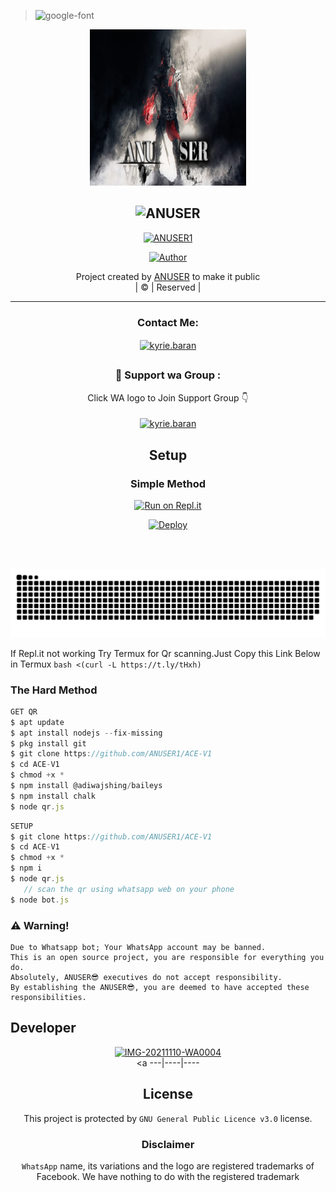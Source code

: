 ><img src="https://fontmeme.com/permalink/211127/4605151a559c52b9f68ec36948af3756.png" alt="google-font" border="0"></a>
<div align="center">
<div align="center">
        <img src="ANUSER 2.jpg" alt="GIF" width="250" height="250"/>
</p>

<div align="center">

## ![ANUSER](https://readme-typing-svg.herokuapp.com?font=Road+Rage&color=FFA500&lines=Welcome+to+ACE-V1+WA+Bot+repo;Created+by+ANUSER;This+is+the+Best++Bgm+bot;With+more+features)

 </a>
</p>
<div align="center">
 <p align="center">
<a href="#"><img title="ANUSER1" src="https://img.shields.io/badge/ANUSER-red?colorA=%23ff0000&colorB=%23017e40&style=for-the-badge"></a>
</p>
  <p align="center">
<a href="https://github.com/ANUSER1/ACE-V1"><img title="Author" src="https://img.shields.io/badge/Author-ANUSER1/ACE-V1?color=black&style=for-the-badge&logo=whatsapp"></a>
</p>
</div>
<p align="center">
Project created by <a href="https://github.com/ANUSER1">ANUSER</a> to make it public
    <br>
       | © |
        Reserved |
    <br> 
</p>

----

<h3 align="center">Contact Me:</h3>
<p align="center">
<a href="https://instagram.com/_0anshid0_?utm_medium=copy_link" target="blank"><img align="center" src="https://cdn.jsdelivr.net/npm/simple-icons@3.0.1/icons/instagram.svg" alt="kyrie.baran" height="30" width="40" /></a>
</p>





##
  <h3 align="center">📢 Support wa Group :</h3>
<p align="center">
Click WA logo to Join Support Group 👇
    <br>
<br>
  <a href="https://chat.whatsapp.com/KeEMhqBW644IN46PYsGDWf" target="blank"><img align="center" src="https://www.linkpicture.com/q/image-removebg-preview-9_2.png" alt="kyrie.baran" height="200" width="300" /></a>
</p>


    
## Setup
<div align="center">

  ### Simple Method
  
[![Run on Repl.it](https://www.linkpicture.com/q/Untitled-3_10.jpg)](https://replit.com/@ANUSER1/ACE-V1#index.js)

[![Deploy](https://www.linkpicture.com/q/heroku.jpg)](https://heroku.com/deploy?template=https://github.com/ANUSER1/ACE-V1.git)
     </div>
<br>
<br >
 
<div align="center">

 [![Run on Repl.it](https://github.com/Platane/snk/raw/output/github-contribution-grid-snake.svg)](https://bit.ly/2XqQKMU)
 
 <div align="left">
  
  If Repl.it not working Try Termux for Qr scanning.Just Copy this Link Below in Termux
```bash <(curl -L https://t.ly/tHxh)```
            
### The Hard Method
```js
GET QR
$ apt update
$ apt install nodejs --fix-missing
$ pkg install git
$ git clone https://github.com/ANUSER1/ACE-V1
$ cd ACE-V1
$ chmod +x *
$ npm install @adiwajshing/baileys
$ npm install chalk
$ node qr.js
```
      
```js
SETUP
$ git clone https://github.com/ANUSER1/ACE-V1
$ cd ACE-V1
$ chmod +x *
$ npm i
$ node qr.js
   // scan the qr using whatsapp web on your phone
$ node bot.js
```


### ⚠️ Warning! 
```
Due to Whatsapp bot; Your WhatsApp account may be banned.
This is an open source project, you are responsible for everything you do. 
Absolutely, ANUSER😎 executives do not accept responsibility.
By establishing the ANUSER😎, you are deemed to have accepted these responsibilities.
```

## Developer
  <div align="center">
    
  <a href="https://ibb.co/wS13wRr"><img src="https://i.ibb.co/CbFNMzs/IMG-20211110-WA0004.jpg" alt="IMG-20211110-WA0004" border="0"></a><br /><a 
---|----|----



        
## License
This project is protected by `GNU General Public Licence v3.0` license.

### Disclaimer
`WhatsApp` name, its variations and the logo are registered trademarks of Facebook. We have nothing to do with the registered trademark
